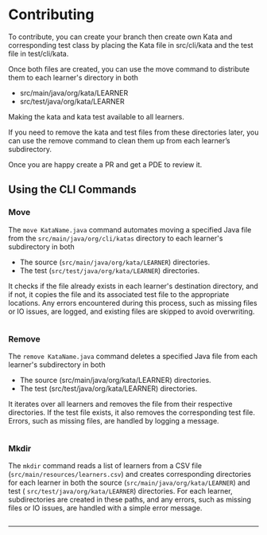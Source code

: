# Contributing

To contribute, you can create your branch then create own Kata and corresponding test class by placing the Kata file in
src/cli/kata and the test file in test/cli/kata.

Once both files are created, you can use the move command to distribute them to each learner's directory in both

- src/main/java/org/kata/LEARNER
- src/test/java/org/kata/LEARNER

Making the kata and kata test available to all learners.

If you need to remove the kata and test files from these directories later, you can use the remove command to clean them
up from each learner’s subdirectory.

Once you are happy create a PR and get a PDE to review it.

## Using the CLI Commands

### Move

The `move KataName.java` command automates moving a specified Java file from the `src/main/java/org/cli/katas` directory
to each learner's subdirectory in both

- The source (`src/main/java/org/kata/LEARNER`) directories.
- The test (`src/test/java/org/kata/LEARNER`) directories.

It checks if the file already exists in each learner's destination directory, and if not, it copies the file and its
associated test file to the appropriate locations.
Any errors encountered during this process, such as missing files or IO issues, are logged, and existing files are
skipped to avoid overwriting.

```bash

```

### Remove

The `remove KataName.java` command deletes a specified Java file from each learner's subdirectory in both

- The source (src/main/java/org/kata/LEARNER) directories.
- The test (src/test/java/org/kata/LEARNER) directories.

It iterates over all learners and removes the file from their respective directories. If the test file exists, it also
removes the corresponding test file.
Errors, such as missing files, are handled by logging a message.

```bash

```

### Mkdir

The `mkdir` command reads a list of learners from a CSV file (`src/main/resources/learners.csv`) and creates
corresponding directories for each learner in both the source (`src/main/java/org/kata/LEARNER`) and test (
`src/test/java/org/kata/LEARNER`) directories. For each learner, subdirectories are created in these paths, and any
errors, such as missing files or IO issues, are handled with a simple error message.

```bash

```

---